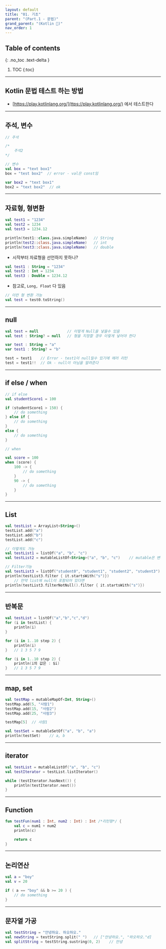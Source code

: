 ```yaml
---
layout: default
title: "01. 기초"
parent: "(Part.1 - 문법)"
grand_parent: "(Kotlin 🌟)"
nav_order: 1
---
```


## Table of contents
{: .no_toc .text-delta }

1. TOC
{:toc}

---

## Kotlin 문법 테스트 하는 방법

* [https://play.kotlinlang.org/](ttps://play.kotlinlang.org/) 에서 테스트한다

---

## 주석, 변수

```kotlin
// 주석

/*
    주석2
*/

// 변수
val box = "text box1"
box = "test box2"  // error - val은 const임

var box2 = "text box1"
box2 = "text box2"  // ok
```

---

## 자료형, 형변환

```kotlin
val test1 = "1234"
val test2 = 1234
val test3 = 1234.12

println(test1::class.java.simpleName)   // String
println(test2::class.java.simpleName)   // int
println(test3::class.java.simpleName)   // double
```

* 시작부터 자료형을 선언하지 못하나?

```kotlin
val test1 : String = "1234"
val test2 : Int = 1234
val test3 : Double = 1234.12
```

* 참고로, `Long, Float` 다 있음

```kotlin
// 이런 형 변환 가능
val test = test0.toString()
```

---

## null

```kotlin
val test = null             // 이렇게 Null을 넣을수 있음
val test : String? = null   // 형을 지정할 경우 이렇게 넣어야 한다
```

```kotlin
var test : String = "a"
var test1 : String? = "b"

test = test1    // Error - test1이 null일수 있기에 에러 리턴
test = test1!!  // Ok - null이 아님을 알려준다
```

---

## if else / when

```kotlin
// if else
val studentScore1 = 100

if (studentScore1 > 150) {
    // do something
} else if {
    // do something
}
else {
    // do something
}
```

```kotlin
// when

val score = 100
when (score) {
    100 -> {
        // do something
    }
    90 -> {
        // do something
    }
}
```

---

## List

```kotlin
val testList = ArrayList<String>()
testList.add("a")
testList.add("b")
testList.add("c")

// 이렇게도 가능
val testList1 = listOf("a", "b", "c")
val testList2 = mutableListOf<String>("a", "b", "c")    // mutable은 변경가능

// Filter기능
val testList3 = listOf("student0", "student1", "student2", "student3")
println(testList3.filter { it.startsWith("s")})
    // 만약 list에 null이 포함되어 있다면
println(testList3.filterNotNull().filter { it.startsWith("s")})
```

---

## 반복문

```kotlin
val testList = listOf("a","b","c","d")
for (i in testList) {
    println(i)
}

for (i in 1..10 step 2) {
    println(i)
}   // 1 3 5 7 9

for (i in 1..10 step 2) {
    println(i의 값은 : $i)
}   // 1 3 5 7 9
```

---

## map, set

```kotlin
val testMap = mutableMapOf<Int, String>()
testMap.add(5, "사람1")
testMap.add(15, "사람2")
testMap.add(25, "사람3")

testMap[5]  // 사람1
```

```kotlin
val testSet = mutableSetOf("a", "b", "a")
println(testSet)    // a, b
```

---

## iterator

```kotlin
val testList = mutableListOf("a", "b", "c")
val testIterator = testList.listIterator()

while (testIterator.hasNext()) {
    println(testIterator.next())
}
```

---

## Function

```kotlin
fun testFun(num1 : Int, num2 : Int) : Int /*리턴형*/ {
    val c = num1 + num2
    println(c)

    return c
}
```

---

## 논리연산

```kotlin
val a = "boy"
val v = 20

if ( a == "boy" && b >= 20 ) {
    // do something
}
```

---

## 문자열 가공

```kotlin
val testString = "안녕하요. 하오하오."
val newString = testString.split(" ")   // ["안녕하요.", "하오하오."d]
val splitString = testString.sustring(0, 2)    // 안녕
```